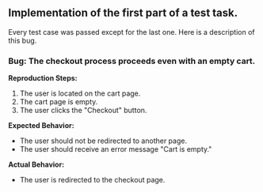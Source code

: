 ## Implementation of the first part of a test task.

Every test case was passed except for the last one. Here is a description of this bug.

### Bug: The checkout process proceeds even with an empty cart.

**Reproduction Steps:**
1. The user is located on the cart page.
2. The cart page is empty.
3. The user clicks the "Checkout" button.

**Expected Behavior:**
- The user should not be redirected to another page.
- The user should receive an error message "Cart is empty."

**Actual Behavior:**
- The user is redirected to the checkout page.